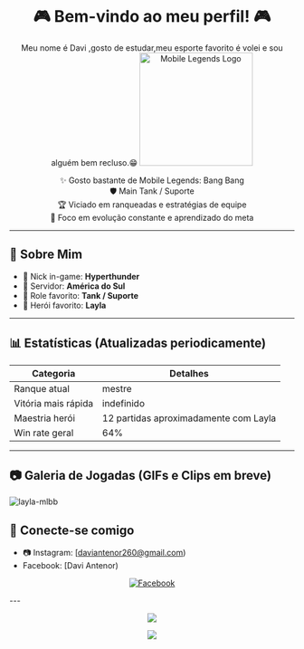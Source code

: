 <h1 align="center">🎮 Bem-vindo ao meu perfil! 🎮</h1>
<p align="center">
  Meu nome é Davi ,gosto de estudar,meu esporte favorito é volei e sou alguém bem recluso.😁
  <img src="https://seeklogo.com/images/M/mobile-legends-logo-5DAA0CC4A1-seeklogo.com.png" alt="Mobile Legends Logo" width="200"/>
</p>

<p align="center">
  ✨ Gosto bastante de Mobile Legends: Bang Bang <br>
  🛡️ Main Tank / Suporte <br>
  🏆 Viciado em ranqueadas e estratégias de equipe <br>
  🎯 Foco em evolução constante e aprendizado do meta
</p>

---

## 🧠 Sobre Mim

- 🔹 Nick in-game: **Hyperthunder**
- 🔹 Servidor: **América do Sul**
- 🔹 Role favorito: **Tank / Suporte**
- 🔹 Herói favorito: **Layla**

---

## 📊 Estatísticas (Atualizadas periodicamente)

| Categoria        | Detalhes                     |
|------------------|------------------------------|
| Ranque atual     | mestre                   |
| Vitória mais rápida | indefinido            |
| Maestria herói   | 12 partidas aproximadamente com Layla     |
| Win rate geral   | 64%                          |




---

## 📷 Galeria de Jogadas (GIFs e Clips em breve)
![layla-mlbb](https://github.com/user-attachments/assets/c0ac86fd-2bec-41ae-991a-6d2ce63117cb)





## 🤝 Conecte-se comigo


- 📷 Instagram: [daviantenor260@gmail.com)
- Facebook: [Davi Antenor)
<p align="center">
  <a href="https://facebook.com/SEU_PERFIL" target="_blank">
    <img src="https://img.shields.io/badge/Facebook-1877F2?style=for-the-badge&logo=facebook&logoColor=white" alt="Facebook">
  </a>
</p>
---

<p align="center">
  <img src="https://readme-typing-svg.herokuapp.com/?lines=Let's+Rank+Up!;Play+with+Teamwork;Mobile+Legends+Forever!&center=true&width=380&height=45">
</p>

<p align="center">
  <img src="https://github-readme-stats.vercel.app/api?username=SEU_USUARIO&show_icons=true&theme=tokyonight">
</p>
